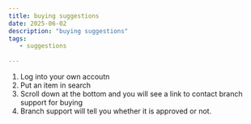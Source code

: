 ```yaml
---
title: buying suggestions
date: 2025-06-02
description: "buying suggestions"
tags:
   - suggestions
   
---
```



1. Log into your own accoutn
2. Put an item in search
3. Scroll down at the bottom and you will see a link to contact branch support for buying
4. Branch support will tell you whether it is approved or not.
